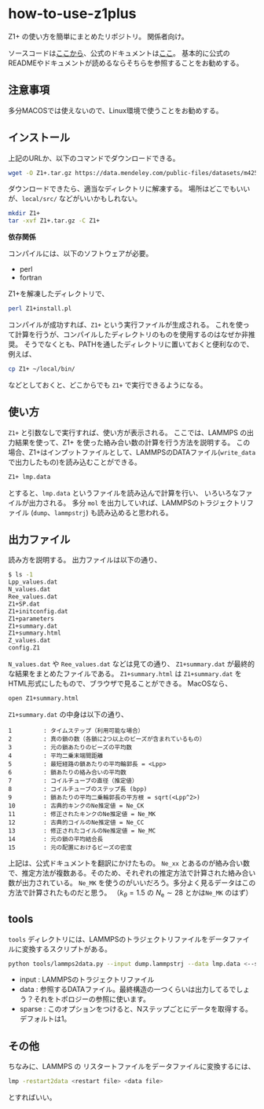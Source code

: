 # how-to-use-z1plus
Z1+ の使い方を簡単にまとめたリポジトリ。
関係者向け。

ソースコードは[ここから](https://data.mendeley.com/datasets/m425t6xtwr/1)、公式のドキュメントは[ここ](https://www.sciencedirect.com/science/article/pii/S0010465522002867?via%3Dihub)。
基本的に公式のREADMEやドキュメントが読めるならそちらを参照することをお勧めする。

## 注意事項
多分MACOSでは使えないので、Linux環境で使うことをお勧めする。

## インストール
上記のURLか、以下のコマンドでダウンロードできる。
```bash
wget -O Z1+.tar.gz https://data.mendeley.com/public-files/datasets/m425t6xtwr/files/3b51d5b9-e873-4ef5-9689-c04cbcc055f1/file_downloaded
```
ダウンロードできたら、適当なディレクトリに解凍する。
場所はどこでもいいが、`local/src/` などがいいかもしれない。
```bash
mkdir Z1+
tar -xvf Z1+.tar.gz -C Z1+
```
**依存関係**

コンパイルには、以下のソフトウェアが必要。
- perl
- fortran

Z1+を解凍したディレクトリで、
```bash
perl Z1+install.pl
```
コンパイルが成功すれば、`Z1+` という実行ファイルが生成される。
これを使って計算を行うが、コンパイルしたディレクトリのものを使用するのはなぜか非推奨。
そうでなくとも、PATHを通したディレクトリに置いておくと便利なので、例えば、
```bash
cp Z1+ ~/local/bin/
```
などとしておくと、どこからでも `Z1+` で実行できるようになる。

## 使い方
`Z1+` と引数なしで実行すれば、使い方が表示される。
ここでは、LAMMPS の出力結果を使って、Z1+ を使った絡み合い数の計算を行う方法を説明する。
この場合、Z1+はインプットファイルとして、LAMMPSのDATAファイル(`write_data`で出力したもの)を読み込むことができる。
```bash
Z1+ lmp.data
```
とすると、`lmp.data` というファイルを読み込んで計算を行い、
いろいろなファイルが出力される。
多分 `mol` を出力していれば、LAMMPSのトラジェクトリファイル (`dump`、`lammpstrj`) も読み込めると思われる。

## 出力ファイル
読み方を説明する。
出力ファイルは以下の通り、
```bash
$ ls -1
Lpp_values.dat
N_values.dat
Ree_values.dat
Z1+SP.dat
Z1+initconfig.dat
Z1+parameters
Z1+summary.dat
Z1+summary.html
Z_values.dat
config.Z1
```
`N_values.dat` や `Ree_values.dat` などは見ての通り、
`Z1+summary.dat` が最終的な結果をまとめたファイルである。
`Z1+summary.html` は `Z1+summary.dat` をHTML形式にしたもので、ブラウザで見ることができる。
MacOSなら、
```bash
open Z1+summary.html
```

`Z1+summary.dat` の中身は以下の通り、
```
1         : タイムステップ（利用可能な場合）
2         : 真の鎖の数（各鎖に2つ以上のビーズが含まれているもの）
3         : 元の鎖あたりのビーズの平均数
4         : 平均二乗末端間距離
5         : 最短経路の鎖あたりの平均輪郭長 = <Lpp>
6         : 鎖あたりの絡み合いの平均数
7         : コイルチューブの直径（推定値）
8         : コイルチューブのステップ長 (bpp)
9         : 鎖あたりの平均二乗輪郭長の平方根 = sqrt(<Lpp^2>)
10        : 古典的キンクのNe推定値 = Ne_CK
11        : 修正されたキンクのNe推定値 = Ne_MK
12        : 古典的コイルのNe推定値 = Ne_CC
13        : 修正されたコイルのNe推定値 = Ne_MC
14        : 元の鎖の平均結合長
15        : 元の配置におけるビーズの密度
```
上記は、公式ドキュメントを翻訳にかけたもの。
`Ne_xx` とあるのが絡み合い数で、推定方法が複数ある。そのため、それぞれの推定方法で計算された絡み合い数が出力されている。
`Ne_MK` を使うのがいいだろう。多分よく見るデータはこの方法で計算されたものだと思う。
（$k_\theta = 1.5$ の $N_\mathrm{e} \sim 28$ とかは`Ne_MK` のはず）

## tools
`tools` ディレクトリには、LAMMPSのトラジェクトリファイルをデータファイルに変換するスクリプトがある。
```bash
python tools/lammps2data.py --input dump.lammpstrj --data lmp.data <--sparse N>
```
- input : LAMMPSのトラジェクトリファイル
- data : 参照するDATAファイル。最終構造の一つくらいは出力してるでしょう？それをトポロジーの参照に使います。
- sparse : このオプションをつけると、Nステップごとにデータを取得する。デフォルトは1。

## その他
ちなみに、LAMMPS の リスタートファイルをデータファイルに変換するには、
```bash
lmp -restart2data <restart file> <data file>
```
とすればいい。


















